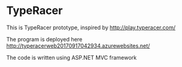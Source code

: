 # TypeRacer

This is TypeRacer prototype, inspired by http://play.typeracer.com/

The program is deployed here http://typeracerweb20170917042934.azurewebsites.net/

The code is written using ASP.NET MVC framework
